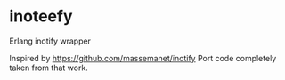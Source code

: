 inoteefy
========

Erlang inotify wrapper

Inspired by https://github.com/massemanet/inotify
Port code completely taken from that work.